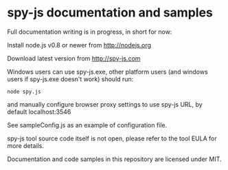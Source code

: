 spy-js documentation and samples
=====

Full documentation writing is in progress, in short for now:

Install node.js v0.8 or newer from http://nodejs.org

Download latest version from http://spy-js.com

Windows users can use spy-js.exe, other platform users (and windows users if spy-js.exe doesn't work) should run: 
```shell
node spy.js
```
and manually configure browser proxy settings to use spy-js URL, by default localhost:3546

See sampleConfig.js as an example of configuration file.

spy-js tool source code itself is not open, please refer to the tool EULA for more details.

Documentation and code samples in this repository are licensed under MIT.
